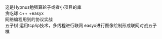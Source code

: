 这是Hypnus勉强算轮子或者小项目的库  
贪吃球 c++ +easyx  
网络编程用到的协议实战   
五子棋 运用tcp/ip技术，多线程进行联网 easyx进行图像绘制形成联网对战五子棋 
